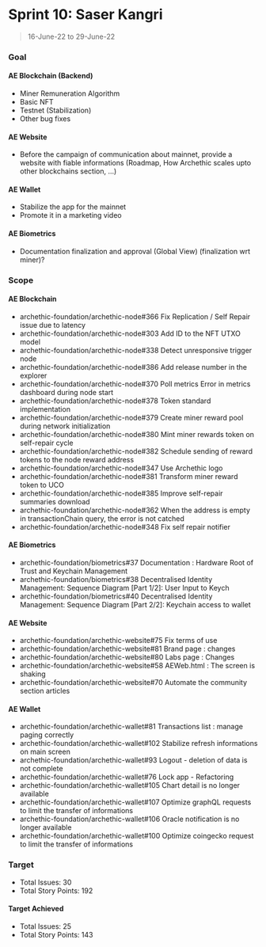 # Sprint 10: Saser Kangri

> 16-June-22 to 29-June-22

### Goal

#### AE Blockchain (Backend)
- Miner Remuneration Algorithm
- Basic NFT
- Testnet (Stabilization)
- Other bug fixes

#### AE Website
- Before the campaign of communication about mainnet, provide a website with fiable informations (Roadmap, How Archethic scales upto other blockchains section, …)

#### AE Wallet
- Stabilize the app for the mainnet
- Promote it in a marketing video

#### AE Biometrics 
- Documentation finalization and approval (Global View) (finalization wrt miner)?


### Scope

#### AE Blockchain 
- archethic-foundation/archethic-node#366 Fix Replication / Self Repair issue due to latency
- archethic-foundation/archethic-node#303 Add ID to the NFT UTXO model
- archethic-foundation/archethic-node#338 Detect unresponsive trigger node
- archethic-foundation/archethic-node#386 Add release number in the explorer
- archethic-foundation/archethic-node#370 Poll metrics Error in metrics dashboard during node start
- archethic-foundation/archethic-node#378 Token standard implementation
- archethic-foundation/archethic-node#379 Create miner reward pool during network initialization
- archethic-foundation/archethic-node#380 Mint miner rewards token on self-repair cycle
- archethic-foundation/archethic-node#382 Schedule sending of reward tokens to the node reward address
- archethic-foundation/archethic-node#347 Use Archethic logo
- archethic-foundation/archethic-node#381 Transform miner reward token to UCO
- archethic-foundation/archethic-node#385 Improve self-repair summaries download
- archethic-foundation/archethic-node#362 When the address is empty in transactionChain query, the error is not catched
- archethic-foundation/archethic-node#348 Fix self repair notifier

#### AE Biometrics 
- archethic-foundation/biometrics#37 Documentation : Hardware Root of Trust and Keychain Management
- archethic-foundation/biometrics#38 Decentralised Identity Management: Sequence Diagram [Part 1/2]: User Input to Keych
- archethic-foundation/biometrics#40 Decentralised Identity Management: Sequence Diagram [Part 2/2]: Keychain access to wallet

#### AE Website
- archethic-foundation/archethic-website#75 Fix terms of use
- archethic-foundation/archethic-website#81 Brand page : changes
- archethic-foundation/archethic-website#80 Labs page : Changes
- archethic-foundation/archethic-website#58 AEWeb.html : The screen is shaking
- archethic-foundation/archethic-website#70 Automate the community section articles

#### AE Wallet
- archethic-foundation/archethic-wallet#81 Transactions list : manage paging correctly
- archethic-foundation/archethic-wallet#102 Stabilize refresh informations on main screen
- archethic-foundation/archethic-wallet#93 Logout - deletion of data is not complete
- archethic-foundation/archethic-wallet#76 Lock app - Refactoring
- archethic-foundation/archethic-wallet#105 Chart detail is no longer available
- archethic-foundation/archethic-wallet#107 Optimize graphQL requests to limit the transfer of informations
- archethic-foundation/archethic-wallet#106 Oracle notification is no longer available
- archethic-foundation/archethic-wallet#100 Optimize coingecko request to limit the transfer of informations

### Target 
- Total Issues: 30 
- Total Story Points: 192

#### Target Achieved
- Total Issues: 25
- Total Story Points: 143


